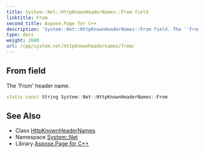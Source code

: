 ```yaml
---
title: System::Net::HttpKnownHeaderNames::From field
linktitle: From
second_title: Aspose.Page for C++
description: 'System::Net::HttpKnownHeaderNames::From field. The ''From'' header name in C++.'
type: docs
weight: 2600
url: /cpp/system.net/httpknownheadernames/from/
---
```

## From field


The 'From' header name.

```cpp
static const String System::Net::HttpKnownHeaderNames::From
```

## See Also

* Class [HttpKnownHeaderNames](../)
* Namespace [System::Net](../../)
* Library [Aspose.Page for C++](../../../)
